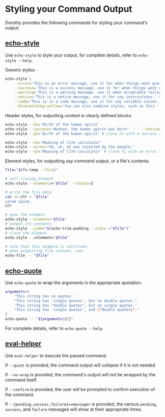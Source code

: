 # Styling your Command Output

Dorothy provides the following commands for styling your command's output:

## [echo-style](https://github.com/bevry/dorothy/blob/master/commands/echo-style)

Use `echo-style` to style your output, for complete details, refer to `echo-style --help`.

Generic styles:

```bash
echo-style \
	--error='This is an error message, use it for when things went poorly.' $'\n' \
	--success='This is a success message, use it for when things went well.' $'\n' \
	--warning='This is a warning message, use it when acceptable failures occurred.' $'\n' \
	--notice='This is a notice message, use it for say instructions.' $'\n' \
	--code='This is is a code message, use it for say variable values.' $'\n' \
	--blue+bold+bg-yellow='You can also combine styles, such as this.'
```

Header styles, for outputting content in clearly defined blocks:

```bash
echo-style --h1='Birth of the human spirit'
echo-style --success='Woohoo, the human spirit was born!' ' ' --notice='Although... it was at the cost of the eviction, or rather the liberation, from eden.'
echo-style --g1='Birth of the human spirit' # close h1 with a success style

echo-style --h2='Meaning of life calculator'
echo-style --error='Uh, oh, 42 was rejected by the people.'
echo-style --e2='Meaning of life calculator' # close h1 with an error style
```

Element styles, for outputting say command output, or a file's contents.

```bash
file="$(fs-temp --file)"

# self closing element
echo-style --element/="$file" --status=2

# write the file data
cat <<-EOF > "$file"
Lorem ipsum.
EOF

# open the element
echo-style --element="$file"
# output its contents
echo-style --code="$(echo-trim-padding --stdin <"$file")"
# close the element
echo-style --/element="$file"

# note that this example is contrived,
# when outputting file content, use:
echo-file -- "$file"
```

## [echo-quote](https://github.com/bevry/dorothy/blob/master/commands/echo-quote)

Use `echo-quote` to wrap the arguments in the appropriate quotation.

```bash
arguments=(
	'This string has no quotes.'
	"This string has 'single quotes', but no double quotes."
	'This string has "double quotes", but no single quotes.'
	"This string has 'single quotes', and \"double quotes\"."
)
echo-quote -- "${arguments[@]}"
```

For complete details, refer to `echo-quote --help`.

## [eval-helper](https://github.com/bevry/dorothy/blob/master/commands/eval-helper)

Use `eval-helper` to execute the passed command.

If `--quiet` is provided, the command output will collapse if it is not needed.

If `--no-wrap` is provided, the command's output will not be wrapped by the command itself.

If `--confirm` is provided, the user will be prompted to confirm execution of the command.

If `--{pending,success,failure}=<message>` is provided, the various `pending`, `success`, and `failure` messages will show at their appropriate times.
